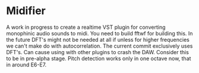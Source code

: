 # Midifier
A work in progress to create a realtime VST plugin for converting monophinic audio sounds to midi. You need to build fftwf for building this. In the future DFT's might not be needed at all if unless for higher frequencies we can't make do with autocorrelation. The current commit exclusively uses DFT's. Can cause using with other plugins to crash the DAW. Consider this to be in pre-alpha stage. Pitch detection works only in one octave now, that in around E6-E7.
